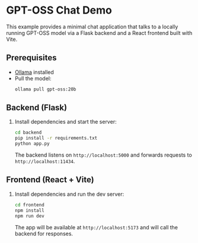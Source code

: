 # GPT-OSS Chat Demo

This example provides a minimal chat application that talks to a locally running GPT-OSS model via a Flask backend and a React frontend built with Vite.

## Prerequisites
- [Ollama](https://ollama.com/) installed
- Pull the model:
  ```bash
  ollama pull gpt-oss:20b
  ```

## Backend (Flask)
1. Install dependencies and start the server:
   ```bash
   cd backend
   pip install -r requirements.txt
   python app.py
   ```
   The backend listens on `http://localhost:5000` and forwards requests to `http://localhost:11434`.

## Frontend (React + Vite)
1. Install dependencies and run the dev server:
   ```bash
   cd frontend
   npm install
   npm run dev
   ```
   The app will be available at `http://localhost:5173` and will call the backend for responses.
